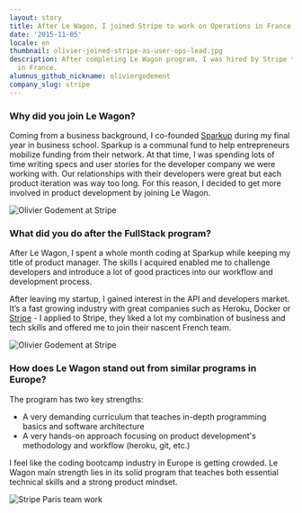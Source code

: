 ```yaml
---
layout: story
title: After Le Wagon, I joined Stripe to work on Operations in France.
date: '2015-11-05'
locale: en
thumbnail: olivier-joined-stripe-as-user-ops-lead.jpg
description: After completing Le Wagon program, I was hired by Stripe to work on Operations
  in France.
alumnus_github_nickname: oliviergodement
company_slug: stripe
---
```


### Why did you join Le Wagon?

Coming from a business background, I co-founded <a href="http://www.sparkup.fr/" target="_blank">Sparkup</a> during my final year in business school. Sparkup is a communal fund to help entrepreneurs mobilize funding from their network. At that time, I was spending lots of time writing specs and user stories for the developer company we were working with. Our relationships with their developers were great but each product iteration was way too long. For this reason, I decided to get more involved in product development by joining Le Wagon.

<p><img src="https://raw.githubusercontent.com/lewagon/www-images/master/testimonials/oliviergodement/ALEX6472.jpg" alt="Olivier Godement at Stripe"></p>

### What did you do after the FullStack program?

After Le Wagon, I spent a whole month coding at Sparkup while keeping my title of product manager. The skills I acquired enabled me to challenge developers and introduce a lot of good practices into our workflow and development process.

After leaving my startup, I gained interest in the API and developers market. It’s a fast growing industry with great companies such as Heroku, Docker or <a href="http://stripe.com/" target="_blank">Stripe</a> - I applied to Stripe, they liked a lot my combination of business and tech skills and offered me to join their nascent French team.

<p><img src="https://raw.githubusercontent.com/lewagon/www-images/master/testimonials/oliviergodement/ALEX6454.jpg" alt="Olivier Godement at Stripe"></p>

### How does Le Wagon stand out from similar programs in Europe?

The program has two key strengths:

- A very demanding curriculum that teaches in-depth programming basics and software architecture
- A very hands-on approach focusing on product development's methodology and workflow (heroku, git, etc.)

I feel like the coding bootcamp industry in Europe is getting crowded. Le Wagon main strength lies in its solid program that teaches both essential technical skills and a strong product mindset.

<p><img src="https://raw.githubusercontent.com/lewagon/www-images/master/testimonials/oliviergodement/ALEX6540.jpg" alt="Stripe Paris team work"></p>
